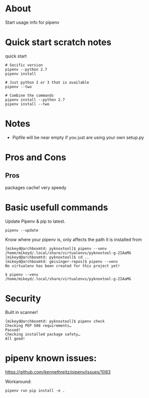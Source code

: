 # About

Start usage info for pipenv

# Quick start scratch notes

quick start
```
# Secific version
pipenv --python 2.7
pipenv install

# Just python 2 or 3 that is available
pipenv --two

# Combine the commands
pipenv install --python 2.7
pipenv install --two
```

# Notes

* Pipfile will be near empty if you just are using your own setup.py

# Pros and Cons

## Pros

packages cache! very speedy

# Basic usefull commands

Update Pipenv & pip to latest.
```
pipenv --update
```

Know where your pipenv is, only affects the path it is installed from
```
[mikeyd@archboxmtd: pyknoxtool]$ pipenv --venv
/home/mikeyd/.local/share/virtualenvs/pyknoxtool-g-2IAaMG
[mikeyd@archboxmtd: pyknoxtool]$ cd ..
[mikeyd@archboxmtd: geisinger-repos]$ pipenv --venv
No virtualenv has been created for this project yet!
```

```
$ pipenv --venv
/home/mikeyd/.local/share/virtualenvs/pyknoxtool-g-2IAaMG​
```

# Security

Built in scanner!
```
[mikeyd@archboxmtd: pyknoxtool]$ pipenv check
Checking PEP 508 requirements…
Passed!
Checking installed package safety…
All good!
```

# pipenv known issues:

https://github.com/kennethreitz/pipenv/issues/1083

Workaround:
```
pipenv run pip install -e .
```
